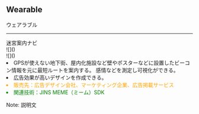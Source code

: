 ##  Wearable

ウェアラブル

---

<div class="title">迷宮案内ナビ</div>

<div class="frame">
<div class="right">
<div class="shadow">
![]()
</div>
<div class="shadow">
![]()
</div>
</div>

<div class="left">
<li>GPSが使えない地下街、屋内化施設など壁やポスターなどに設置したビーコン情報を元に最短ルートを案内する。
感情などを測定し可視化ができる。</li>
<li>広告効果が高いデザインを作成できる。</li>
<li style="color:orange">販売先：広告デザイン会社、マーケティング企業、広告掲載サービス</li>
<li style="color:green">関連技術：JINS MEME（ミーム）SDK</li>
</div>


</div>

Note: 説明文
